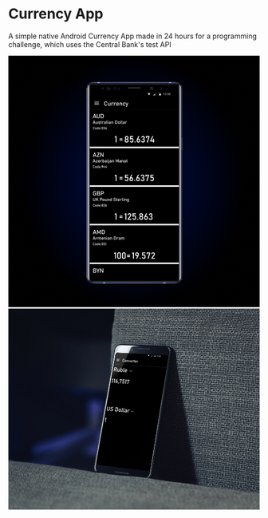 # Currency App

A simple native Android Currency App made in 24 hours for a programming challenge, which uses the Central Bank's test API

<img src="https://github.com/A-Rakhmatullaev/CurrencyAppCB/blob/master/CView1.jpg" alt="v1"/>
<img src="https://github.com/A-Rakhmatullaev/CurrencyAppCB/blob/master/CView2.jpg" alt="v1"/>
